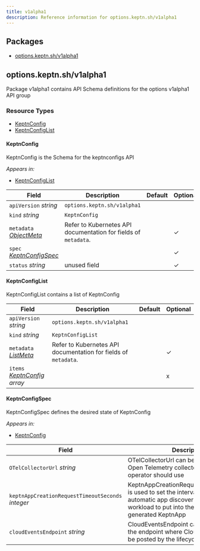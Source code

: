 ```yaml
---
title: v1alpha1
description: Reference information for options.keptn.sh/v1alpha1
---
```

<!-- markdownlint-disable -->

## Packages
- [options.keptn.sh/v1alpha1](#optionskeptnshv1alpha1)


## options.keptn.sh/v1alpha1

Package v1alpha1 contains API Schema definitions for the options v1alpha1 API group

### Resource Types
- [KeptnConfig](#keptnconfig)
- [KeptnConfigList](#keptnconfiglist)



#### KeptnConfig



KeptnConfig is the Schema for the keptnconfigs API

_Appears in:_
- [KeptnConfigList](#keptnconfiglist)

| Field | Description | Default | Optional |
| --- | --- | --- | --- |
| `apiVersion` _string_ | `options.keptn.sh/v1alpha1` | | |
| `kind` _string_ | `KeptnConfig` | | |
| `metadata` _[ObjectMeta](https://kubernetes.io/docs/reference/generated/kubernetes-api/v1.28/#objectmeta-v1-meta)_ | Refer to Kubernetes API documentation for fields of `metadata`. || ✓ |
| `spec` _[KeptnConfigSpec](#keptnconfigspec)_ |  || ✓ |
| `status` _string_ | unused field || ✓ |


#### KeptnConfigList



KeptnConfigList contains a list of KeptnConfig



| Field | Description | Default | Optional |
| --- | --- | --- | --- |
| `apiVersion` _string_ | `options.keptn.sh/v1alpha1` | | |
| `kind` _string_ | `KeptnConfigList` | | |
| `metadata` _[ListMeta](https://kubernetes.io/docs/reference/generated/kubernetes-api/v1.28/#listmeta-v1-meta)_ | Refer to Kubernetes API documentation for fields of `metadata`. || ✓ |
| `items` _[KeptnConfig](#keptnconfig) array_ |  || x |


#### KeptnConfigSpec



KeptnConfigSpec defines the desired state of KeptnConfig

_Appears in:_
- [KeptnConfig](#keptnconfig)

| Field | Description | Default | Optional |
| --- | --- | --- | --- |
| `OTelCollectorUrl` _string_ | OTelCollectorUrl can be used to set the Open Telemetry collector that the lifecycle operator should use || ✓ |
| `keptnAppCreationRequestTimeoutSeconds` _integer_ | KeptnAppCreationRequestTimeoutSeconds is used to set the interval in which automatic app discovery searches for workload to put into the same auto-generated KeptnApp |30| ✓ |
| `cloudEventsEndpoint` _string_ | CloudEventsEndpoint can be used to set the endpoint where Cloud Events should be posted by the lifecycle operator || ✓ |


